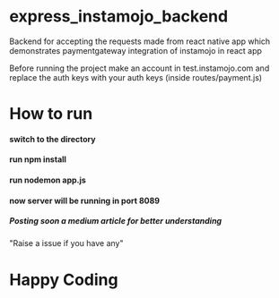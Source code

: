 # express_instamojo_backend
Backend for accepting the requests made from react native app which demonstrates paymentgateway integration of instamojo in react app

Before running the project make an account in test.instamojo.com and replace the auth keys with your auth keys (inside routes/payment.js)

# How to run
#### switch to the directory 


#### run npm install

#### run nodemon app.js

#### now server will be running in port 8089

##### Posting soon a medium article for better understanding 

  "Raise a issue if you have any"

# Happy Coding